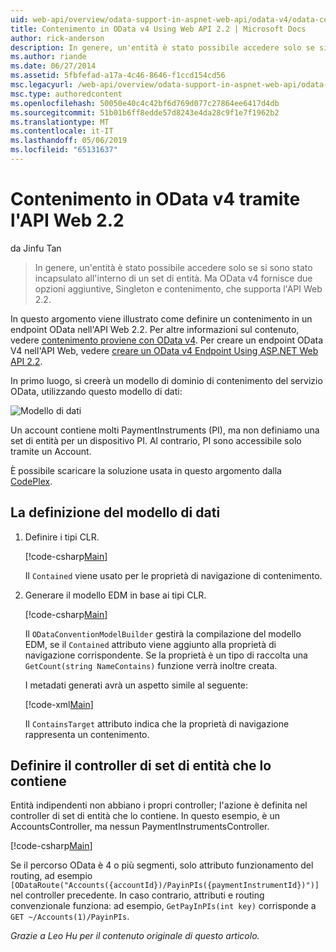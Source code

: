 ```yaml
---
uid: web-api/overview/odata-support-in-aspnet-web-api/odata-v4/odata-containment-in-web-api-22
title: Contenimento in OData v4 Using Web API 2.2 | Microsoft Docs
author: rick-anderson
description: In genere, un'entità è stato possibile accedere solo se si sono stato incapsulato all'interno di un set di entità. Ma OData v4 fornisce due opzioni aggiuntive, Singleton e Con...
ms.author: riande
ms.date: 06/27/2014
ms.assetid: 5fbfefad-a17a-4c46-8646-f1ccd154cd56
msc.legacyurl: /web-api/overview/odata-support-in-aspnet-web-api/odata-v4/odata-containment-in-web-api-22
msc.type: authoredcontent
ms.openlocfilehash: 50050e40c4c42bf6d769d077c27864ee6417d4db
ms.sourcegitcommit: 51b01b6ff8edde57d8243e4da28c9f1e7f1962b2
ms.translationtype: MT
ms.contentlocale: it-IT
ms.lasthandoff: 05/06/2019
ms.locfileid: "65131637"
---
```

# <a name="containment-in-odata-v4-using-web-api-22"></a>Contenimento in OData v4 tramite l'API Web 2.2

da Jinfu Tan

> In genere, un'entità è stato possibile accedere solo se si sono stato incapsulato all'interno di un set di entità. Ma OData v4 fornisce due opzioni aggiuntive, Singleton e contenimento, che supporta l'API Web 2.2.

In questo argomento viene illustrato come definire un contenimento in un endpoint OData nell'API Web 2.2. Per altre informazioni sul contenuto, vedere [contenimento proviene con OData v4](https://blogs.msdn.com/b/odatateam/archive/2014/03/13/containment-is-coming-with-odata-v4.aspx). Per creare un endpoint OData V4 nell'API Web, vedere [creare un OData v4 Endpoint Using ASP.NET Web API 2.2](create-an-odata-v4-endpoint.md).

In primo luogo, si creerà un modello di dominio di contenimento del servizio OData, utilizzando questo modello di dati:

![Modello di dati](odata-containment-in-web-api-22/_static/image1.png)

Un account contiene molti PaymentInstruments (PI), ma non definiamo una set di entità per un dispositivo PI. Al contrario, PI sono accessibile solo tramite un Account.

È possibile scaricare la soluzione usata in questo argomento dalla [CodePlex](https://aspnet.codeplex.com/SourceControl/latest#Samples/WebApi/OData/v4/ODataContainmentSample/).

## <a name="defining-the-data-model"></a>La definizione del modello di dati

1. Definire i tipi CLR.

    [!code-csharp[Main](odata-containment-in-web-api-22/samples/sample1.cs)]

    Il `Contained` viene usato per le proprietà di navigazione di contenimento.
2. Generare il modello EDM in base ai tipi CLR.

    [!code-csharp[Main](odata-containment-in-web-api-22/samples/sample2.cs)]

    Il `ODataConventionModelBuilder` gestirà la compilazione del modello EDM, se il `Contained` attributo viene aggiunto alla proprietà di navigazione corrispondente. Se la proprietà è un tipo di raccolta una `GetCount(string NameContains)` funzione verrà inoltre creata.

    I metadati generati avrà un aspetto simile al seguente:

    [!code-xml[Main](odata-containment-in-web-api-22/samples/sample3.xml?highlight=10)]

    Il `ContainsTarget` attributo indica che la proprietà di navigazione rappresenta un contenimento.

## <a name="define-the-containing-entity-set-controller"></a>Definire il controller di set di entità che lo contiene

Entità indipendenti non abbiano i propri controller; l'azione è definita nel controller di set di entità che lo contiene. In questo esempio, è un AccountsController, ma nessun PaymentInstrumentsController.

[!code-csharp[Main](odata-containment-in-web-api-22/samples/sample4.cs)]

Se il percorso OData è 4 o più segmenti, solo attributo funzionamento del routing, ad esempio `[ODataRoute("Accounts({accountId})/PayinPIs({paymentInstrumentId})")]` nel controller precedente. In caso contrario, attributi e routing convenzionale funziona: ad esempio, `GetPayInPIs(int key)` corrisponde a `GET ~/Accounts(1)/PayinPIs`.

*Grazie a Leo Hu per il contenuto originale di questo articolo.*
